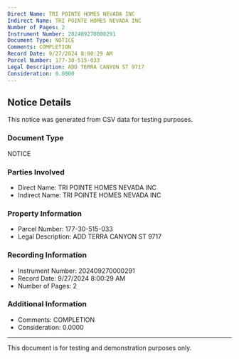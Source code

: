 ```yaml
---
Direct Name: TRI POINTE HOMES NEVADA INC
Indirect Name: TRI POINTE HOMES NEVADA INC
Number of Pages: 2
Instrument Number: 202409270000291
Document Type: NOTICE
Comments: COMPLETION
Record Date: 9/27/2024 8:00:29 AM
Parcel Number: 177-30-515-033
Legal Description: ADD TERRA CANYON ST 9717
Consideration: 0.0000
---
```


## Notice Details

This notice was generated from CSV data for testing purposes.

### Document Type
NOTICE

### Parties Involved
- Direct Name: TRI POINTE HOMES NEVADA INC
- Indirect Name: TRI POINTE HOMES NEVADA INC

### Property Information
- Parcel Number: 177-30-515-033
- Legal Description: ADD TERRA CANYON ST 9717

### Recording Information
- Instrument Number: 202409270000291
- Record Date: 9/27/2024 8:00:29 AM
- Number of Pages: 2

### Additional Information
- Comments: COMPLETION
- Consideration: 0.0000

---

This document is for testing and demonstration purposes only.
